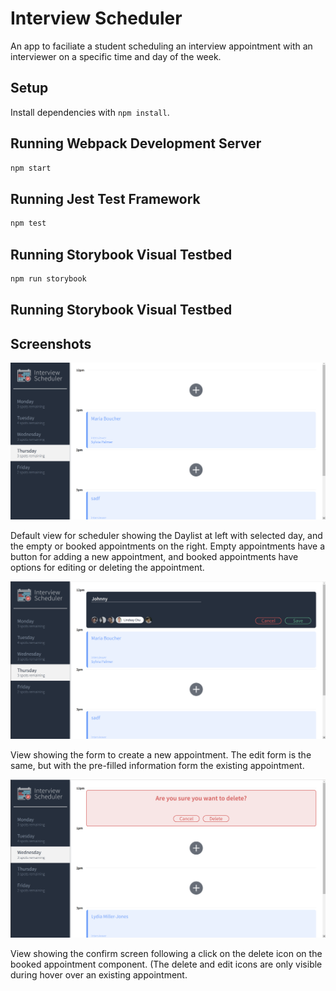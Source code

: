 # Interview Scheduler

An app to faciliate a student scheduling an interview appointment with an interviewer on a specific time and day of the week. 

## Setup

Install dependencies with `npm install`.

## Running Webpack Development Server

```sh
npm start
```

## Running Jest Test Framework

```sh
npm test
```

## Running Storybook Visual Testbed

```sh
npm run storybook
```

## Running Storybook Visual Testbed

## Screenshots

!["Default view for scheduler showing the Daylist at left with selected day, and the empty or booked appointments on the right. Empty appointments have a button for adding a new appointment, and booked appointments have options for editing or deleting the appointment."](https://github.com/derekb123/scheduler/blob/master/docs/scheduler-%20full%20screen1.png?raw=true)

Default view for scheduler showing the Daylist at left with selected day, and the empty or booked appointments on the right. Empty appointments have a button for adding a new appointment, and booked appointments have options for editing or deleting the appointment.

!["View showing the form to create a new appointment. The edit form is the same, but with the pre-filled information form the existing appointment."](https://github.com/derekb123/scheduler/blob/master/docs/Scheduler-%20appointment-form.png?raw=true)

View showing the form to create a new appointment. The edit form is the same, but with the pre-filled information form the existing appointment.

!["View showing the confirm screen following a click on the delete icon on the booked appointment component. (The delete and edit icons are only visible during hover over an existing appointment.)"](https://github.com/derekb123/scheduler/blob/master/docs/Scheduler-delet-appointment.png?raw=true)

View showing the confirm screen following a click on the delete icon on the booked appointment component. (The delete and edit icons are only visible during hover over an existing appointment.